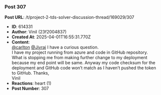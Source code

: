 ### Post 307
**Post URL**: /t/project-2-tds-solver-discussion-thread/169029/307
- **ID**: 614331
- **Author**: Vinil (23f2004837)
- **Created At**: 2025-04-01T16:55:31.770Z
- **Content**:  
  <a class="mention" href="/u/carlton">@carlton</a> <a class="mention" href="/u/jivraj">@Jivraj</a>
I have a curious question.<br>
I have my project running from azure and code in GitHub repository.
What is stopping me from making further change to my deployment because my end point will be same. Anyway my code checksum for the deployment and GitHub code won’t match as I haven’t pushed the token to GitHub.
Thanks,<br>
Vinil
- **Reactions**: heart (1)
- **Post Number**: 307

